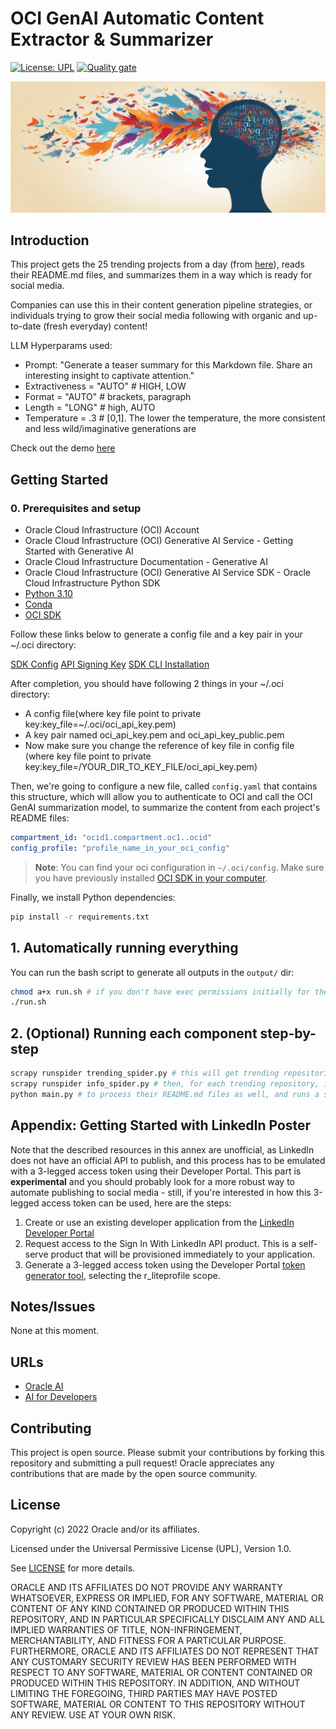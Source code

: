 # OCI GenAI Automatic Content Extractor & Summarizer

[![License: UPL](https://img.shields.io/badge/license-UPL-green)](https://img.shields.io/badge/license-UPL-green) [![Quality gate](https://sonarcloud.io/api/project_badges/quality_gate?project=oracle-devrel_oci-content-summary)](https://sonarcloud.io/dashboard?id=oracle-devrel_oci-content-summary)

![](./img/repo_logo.png)

## Introduction

This project gets the 25 trending projects from a day (from [here](https://github.com/trending)), reads their README.md files, and summarizes them in a way which is ready for social media.

Companies can use this in their content generation pipeline strategies, or individuals trying to grow their social media following with organic and up-to-date (fresh everyday) content!

LLM Hyperparams used:

- Prompt:  "Generate a teaser summary for this Markdown file. Share an interesting insight to captivate attention."
- Extractiveness = "AUTO" # HIGH, LOW
- Format = "AUTO" # brackets, paragraph
- Length = "LONG" # high, AUTO
- Temperature = .3 # [0,1]. The lower the temperature, the more consistent and less wild/imaginative generations are

Check out the demo [here](https://www.youtube.com/watch?v=qiUjqxyqY0I&list=PLPIzp-E1msraY9To-BB-vVzPsK08s4tQD&index=4)

## Getting Started

### 0. Prerequisites and setup

- Oracle Cloud Infrastructure (OCI) Account
- Oracle Cloud Infrastructure (OCI) Generative AI Service - Getting Started with Generative AI
- Oracle Cloud Infrastructure Documentation - Generative AI
- Oracle Cloud Infrastructure (OCI) Generative AI Service SDK - Oracle Cloud Infrastructure Python SDK
- [Python 3.10](https://www.python.org/downloads/release/python-3100/)
- [Conda](https://conda.io/projects/conda/en/latest/user-guide/install/index.html)
- [OCI SDK](https://docs.oracle.com/en-us/iaas/Content/API/Concepts/sdkconfig.htm)

Follow these links below to generate a config file and a key pair in your ~/.oci directory:

[SDK Config](https://docs.oracle.com/en-us/iaas/Content/API/Concepts/sdkconfig.htm)
[API Signing Key](https://docs.oracle.com/en-us/iaas/Content/API/Concepts/apisigningkey.htm)
[SDK CLI Installation](https://docs.oracle.com/en-us/iaas/Content/API/SDKDocs/cliinstall.htm#configfile)

After completion, you should have following 2 things in your ~/.oci directory:

- A config file(where key file point to private key:key_file=~/.oci/oci_api_key.pem)
- A key pair named oci_api_key.pem and oci_api_key_public.pem
- Now make sure you change the reference of key file in config file (where key file point to private key:key_file=/YOUR_DIR_TO_KEY_FILE/oci_api_key.pem)

Then, we're going to configure a new file, called `config.yaml` that contains this structure, which will allow you to authenticate to OCI and call the OCI GenAI summarization model, to summarize the content from each project's README files:

```yml
compartment_id: "ocid1.compartment.oc1..ocid"
config_profile: "profile_name_in_your_oci_config"
```

> **Note**: You can find your oci configuration in `~/.oci/config`. Make sure you have previously installed [OCI SDK in your computer](https://docs.oracle.com/en-us/iaas/Content/API/Concepts/sdkconfig.htm).

Finally, we install Python dependencies:

```sh
pip install -r requirements.txt
```

## 1. Automatically running everything

You can run the bash script to generate all outputs in the `output/` dir:

```bash
chmod a+x run.sh # if you don't have exec permissions initially for the .sh file
./run.sh
```

## 2. (Optional) Running each component step-by-step

```sh
scrapy runspider trending_spider.py # this will get trending repositories
scrapy runspider info_spider.py # then, for each trending repository, it will extract info.
python main.py # to process their README.md files as well, and runs a summarizer on top of it.
```

## Appendix: Getting Started with LinkedIn Poster

Note that the described resources in this annex are unofficial, as LinkedIn does not have an official API to publish, and this process has to be emulated with a 3-legged access token using their Developer Portal. This part is **experimental** and you should probably look for a more robust way to automate publishing to social media - still, if you're interested in how this 3-legged access token can be used, here are the steps:

1. Create or use an existing developer application from the [LinkedIn Developer Portal](https://www.linkedin.com/developers/apps/)
2. Request access to the Sign In With LinkedIn API product. This is a self-serve product that will be provisioned immediately to your application.
3. Generate a 3-legged access token using the Developer Portal [token generator tool](https://www.linkedin.com/developers/tools/oauth/token-generator), selecting the r_liteprofile scope.

## Notes/Issues

None at this moment.

## URLs

- [Oracle AI](https://www.oracle.com/artificial-intelligence/)
- [AI for Developers](https://developer.oracle.com/technologies/ai.html)

## Contributing

This project is open source.  Please submit your contributions by forking this repository and submitting a pull request!  Oracle appreciates any contributions that are made by the open source community.

## License

Copyright (c) 2022 Oracle and/or its affiliates.

Licensed under the Universal Permissive License (UPL), Version 1.0.

See [LICENSE](LICENSE) for more details.

ORACLE AND ITS AFFILIATES DO NOT PROVIDE ANY WARRANTY WHATSOEVER, EXPRESS OR IMPLIED, FOR ANY SOFTWARE, MATERIAL OR CONTENT OF ANY KIND CONTAINED OR PRODUCED WITHIN THIS REPOSITORY, AND IN PARTICULAR SPECIFICALLY DISCLAIM ANY AND ALL IMPLIED WARRANTIES OF TITLE, NON-INFRINGEMENT, MERCHANTABILITY, AND FITNESS FOR A PARTICULAR PURPOSE.  FURTHERMORE, ORACLE AND ITS AFFILIATES DO NOT REPRESENT THAT ANY CUSTOMARY SECURITY REVIEW HAS BEEN PERFORMED WITH RESPECT TO ANY SOFTWARE, MATERIAL OR CONTENT CONTAINED OR PRODUCED WITHIN THIS REPOSITORY. IN ADDITION, AND WITHOUT LIMITING THE FOREGOING, THIRD PARTIES MAY HAVE POSTED SOFTWARE, MATERIAL OR CONTENT TO THIS REPOSITORY WITHOUT ANY REVIEW. USE AT YOUR OWN RISK.
